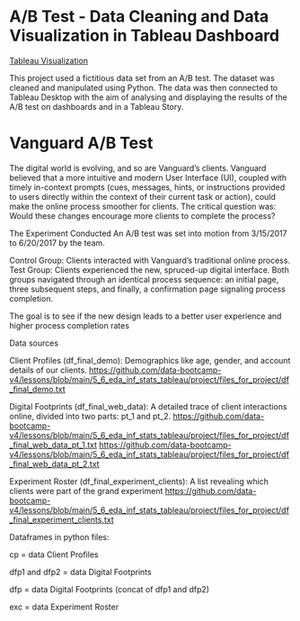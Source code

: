 # A/B Test - Data Cleaning and Data Visualization in Tableau Dashboard

<a href="https://public.tableau.com/app/profile/regina.pollyana.bernardes/viz/tableau_vanguard_abtest/Story1?publish=yes"> Tableau Visualization </a>

This project used a fictitious data set from an A/B test. 
The dataset was cleaned and manipulated using Python.
The data was then connected to Tableau Desktop with the aim of analysing and displaying the results of the A/B test on dashboards and in a Tableau Story.


# Vanguard A/B Test

The digital world is evolving, and so are Vanguard’s clients. Vanguard believed that a more intuitive and modern User Interface (UI), coupled with timely in-context prompts (cues, messages, hints, or instructions provided to users directly within the context of their current task or action), could make the online process smoother for clients. The critical question was: Would these changes encourage more clients to complete the process?

The Experiment Conducted
An A/B test was set into motion from 3/15/2017 to 6/20/2017 by the team.

Control Group: Clients interacted with Vanguard’s traditional online process.
Test Group: Clients experienced the new, spruced-up digital interface.
Both groups navigated through an identical process sequence: an initial page, three subsequent steps, and finally, a confirmation page signaling process completion.

The goal is to see if the new design leads to a better user experience and higher process completion rates

Data sources

Client Profiles (df_final_demo): Demographics like age, gender, and account details of our clients. 
https://github.com/data-bootcamp-v4/lessons/blob/main/5_6_eda_inf_stats_tableau/project/files_for_project/df_final_demo.txt

Digital Footprints (df_final_web_data): A detailed trace of client interactions online, divided into two parts: pt_1 and pt_2. 
https://github.com/data-bootcamp-v4/lessons/blob/main/5_6_eda_inf_stats_tableau/project/files_for_project/df_final_web_data_pt_1.txt
https://github.com/data-bootcamp-v4/lessons/blob/main/5_6_eda_inf_stats_tableau/project/files_for_project/df_final_web_data_pt_2.txt

Experiment Roster (df_final_experiment_clients): A list revealing which clients were part of the grand experiment
https://github.com/data-bootcamp-v4/lessons/blob/main/5_6_eda_inf_stats_tableau/project/files_for_project/df_final_experiment_clients.txt

Dataframes in python files:

cp = data Client Profiles

dfp1 and dfp2 = data Digital Footprints 

dfp = data Digital Footprints (concat of dfp1 and dfp2) 

exc = data Experiment Roster

